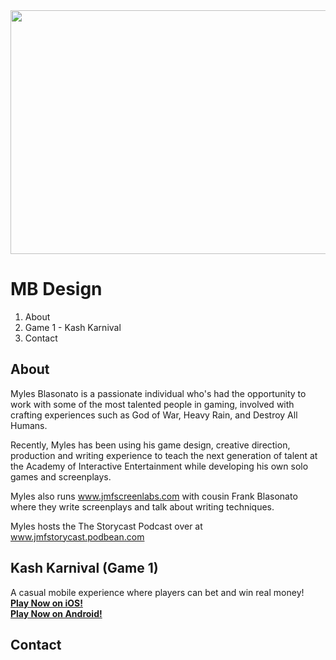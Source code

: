<img align="centre" width="540" height="390" src="https://github.com/mylesblasonato/mbdesign/blob/main/fableCraftLogo.png?raw=true">

# MB Design

1. About 
2. Game 1 - Kash Karnival
3. Contact

## About
Myles Blasonato is a passionate individual who's had the opportunity to work with some of the most talented people in gaming, involved with crafting experiences such as God of War, Heavy Rain, and Destroy All Humans.

Recently, Myles has been using his game design, creative direction, production and writing experience to teach the next generation of talent at the Academy of Interactive Entertainment while developing his own solo games and screenplays.

Myles also runs www.jmfscreenlabs.com with cousin Frank Blasonato where they write screenplays and talk about writing techniques.

Myles hosts the The Storycast Podcast over at www.jmfstorycast.podbean.com

## Kash Karnival (Game 1)
A casual mobile experience where players can bet and win real money!</br>
[**Play Now on iOS!**](http://ow.ly/r2hL304ZXPx)</br>
[**Play Now on Android!**](http://ow.ly/jLDT304ZXS7)

## Contact
